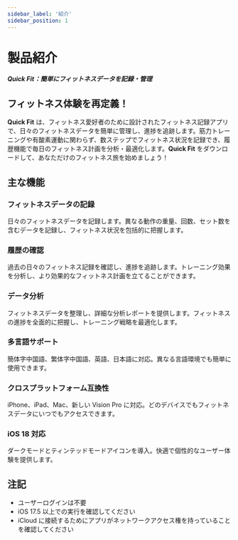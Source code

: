 ```yaml
---
sidebar_label: '紹介'
sidebar_position: 1
---
```


# 製品紹介

***Quick Fit：簡単にフィットネスデータを記録・管理***

## フィットネス体験を再定義！

**Quick Fit** は、フィットネス愛好者のために設計されたフィットネス記録アプリで、日々のフィットネスデータを簡単に管理し、進捗を追跡します。筋力トレーニングや有酸素運動に関わらず、数ステップでフィットネス状況を記録でき、履歴機能で毎日のフィットネス計画を分析・最適化します。**Quick Fit** をダウンロードして、あなただけのフィットネス旅を始めましょう！

## 主な機能

### フィットネスデータの記録

日々のフィットネスデータを記録します。異なる動作の重量、回数、セット数を含むデータを記録し、フィットネス状況を包括的に把握します。

### 履歴の確認

過去の日々のフィットネス記録を確認し、進捗を追跡します。トレーニング効果を分析し、より効果的なフィットネス計画を立てることができます。

### データ分析

フィットネスデータを整理し、詳細な分析レポートを提供します。フィットネスの進捗を全面的に把握し、トレーニング戦略を最適化します。

### 多言語サポート

簡体字中国語、繁体字中国語、英語、日本語に対応。異なる言語環境でも簡単に使用できます。

### クロスプラットフォーム互換性

iPhone、iPad、Mac、新しい Vision Pro に対応。どのデバイスでもフィットネスデータにいつでもアクセスできます。

### iOS 18 対応

ダークモードとティンテッドモードアイコンを導入。快適で個性的なユーザー体験を提供します。

## 注記

- ユーザーログインは不要
- iOS 17.5 以上での実行を確認してください
- iCloud に接続するためにアプリがネットワークアクセス権を持っていることを確認してください
